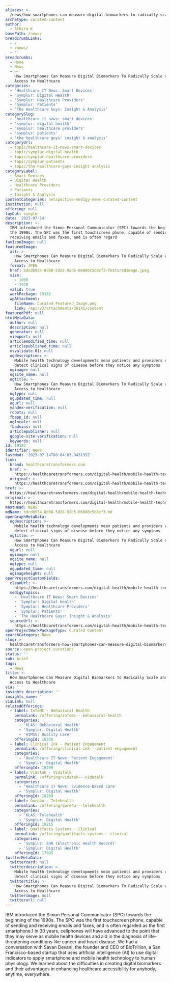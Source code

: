 ```yaml
---
aliases: >-
  /news/how-smartphones-can-measure-digital-biomarkers-to-radically-scale-and-speed-access-to-healthcare
archetype: curated-content
author:
  - Athira K
basePath: /news/
breadcrumbLinks:
  - /
  - /news/
  - ''
breadcrumbs:
  - Home
  - News
  - >-
    How Smartphones Can Measure Digital Biomarkers To Radically Scale and Speed
    Access to Healthcare
categories:
  - 'Healthcare IT News: Smart Devices'
  - 'Symplur: Digital Health'
  - 'Symplur: Healthcare Providers'
  - 'Symplur: Patients'
  - 'The Healthcare Guys: Insight & Analysis'
categorySlug:
  - 'healthcare it news: smart devices'
  - 'symplur: digital health'
  - 'symplur: healthcare providers'
  - 'symplur: patients'
  - 'the healthcare guys: insight & analysis'
categoryUrl:
  - topic/healthcare-it-news-smart-devices
  - topic/symplur-digital-health
  - topic/symplur-healthcare-providers
  - topic/symplur-patients
  - topic/the-healthcare-guys-insight-analysis
categoryLabel:
  - Smart Devices
  - Digital Health
  - Healthcare Providers
  - Patients
  - Insight & Analysis
contentCategories: netspective-medigy-news-curated-content
institution: null
offering: null
layOut: single
date: '2023-07-14'
description: >-
  IBM introduced the Simon Personal Communicator (SPC) towards the beginning of
  the 1990s. The SPC was the first touchscreen phone, capable of sending and
  receiving emails and faxes, and is often regard
favIconImage: null
featuredImage:
  alt: >-
    How Smartphones Can Measure Digital Biomarkers To Radically Scale and Speed
    Access to Healthcare
  format: JPEG
  href: bdcdb934-8d08-5d28-92d5-06800c5d8cf3-featuredImage.jpeg
  size:
    - 1080
    - 1920
  valid: true
  workPackage: 19182
  wpAttachment:
    fileName: Curated_Featured_Image.png
    link: /api/v3/attachments/36141/content
featuredPdf: null
htmlMetaData:
  author: null
  description: null
  generator: null
  viewport: null
  articlemodified_time: null
  articlepublished_time: null
  msvalidate.01: null
  ogdescription: >-
    Mobile health technology developments mean patients and providers could now
    detect clinical signs of disease before they notice any symptoms
  ogimage: null
  ogsite_name: null
  ogtitle: >-
    How Smartphones Can Measure Digital Biomarkers To Radically Scale and Speed
    Access to Healthcare 
  ogtype: null
  ogupdated_time: null
  ogurl: null
  yandex-verification: null
  robots: null
  fbapp_id: null
  oglocale: null
  fbadmins: null
  articlepublisher: null
  google-site-verification: null
  keywords: null
id: 19182
identifier: News
lastMod: '2023-07-14T08:04:03.943135Z'
link:
  brand: healthcaretransformers.com
  href: >-
    https://healthcaretransformers.com/digital-health/mobile-health-technology-innovation/
  original: >-
    https://healthcaretransformers.com/digital-health/mobile-health-technology-innovation/
href: >-
  https://healthcaretransformers.com/digital-health/mobile-health-technology-innovation/
original: >-
  https://healthcaretransformers.com/digital-health/mobile-health-technology-innovation/
mastHead: NEWS
mdName: bdcdb934-8d08-5d28-92d5-06800c5d8cf3.md
openGraphMetaData:
  ogdescription: >-
    Mobile health technology developments mean patients and providers could now
    detect clinical signs of disease before they notice any symptoms
  ogtitle: >-
    How Smartphones Can Measure Digital Biomarkers To Radically Scale and Speed
    Access to Healthcare 
  ogurl: null
  ogimage: null
  ogsite_name: null
  ogtype: null
  ogupdated_time: null
  ogimageheight: null
openProjectCustomFields:
  cleanUrl: >-
    https://healthcaretransformers.com/digital-health/mobile-health-technology-innovation/
  medigyTopics:
    - 'Healthcare IT News: Smart Devices'
    - 'Symplur: Digital Health'
    - 'Symplur: Healthcare Providers'
    - 'Symplur: Patients'
    - 'The Healthcare Guys: Insight & Analysis'
  sourceUrl: >-
    https://healthcaretransformers.com/digital-health/mobile-health-technology-innovation/
openProjectWorkPackageType: Curated Content
searchCategory: News
slug: >-
  healthcaretransformers-how-smartphones-can-measure-digital-biomarkers-to-radically-scale-and-speed-access-to-healthcare
source: open-project-curations
status: ''
sub: brief
tags:
  - News
title: >-
  How Smartphones Can Measure Digital Biomarkers To Radically Scale and Speed
  Access to Healthcare
via: ' '
insights_description: ''
insights_name: ''
viaLink: null
relatedOfferings:
  - label: InfoMC - Behavioral Health
    permalink: /offering/infomc---behavioral-health
    categories:
      - 'KLAS: Behavioral Health'
      - 'Symplur: Digital Health'
      - 'HIMSS: Quality Care'
    offeringId: 18336
  - label: Clinical Ink - Patient Engagement
    permalink: /offering/clinical-ink---patient-engagement
    categories:
      - 'Healthcare IT News: Patient Engagement'
      - 'Symplur: Digital Health'
    offeringId: 18299
  - label: Vidatak - VidaTalk
    permalink: /offering/vidatak---vidatalk
    categories:
      - 'Healthcare IT News: Evidence-Based Care'
      - 'Symplur: Digital Health'
    offeringId: 18289
  - label: Qure4u - Telehealth
    permalink: /offering/qure4u---telehealth
    categories:
      - 'KLAS: Telehealth'
      - 'Symplur: Digital Health'
    offeringId: 18215
  - label: Qualifacts Systems - Clinical
    permalink: /offering/qualifacts-systems---clinical
    categories:
      - 'Symplur: EHR (Electronic Health Record)'
      - 'Symplur: Digital Health'
    offeringId: 17985
twitterMetaData:
  twittercard: null
  twitterdescription: >-
    Mobile health technology developments mean patients and providers could now
    detect clinical signs of disease before they notice any symptoms
  twittertitle: >-
    How Smartphones Can Measure Digital Biomarkers To Radically Scale and Speed
    Access to Healthcare 
  twitterimage: null
  twitterurl: null
---
```

<p>IBM introduced the Simon Personal Communicator (SPC) towards the beginning of the 1990s. The SPC was the first touchscreen phone, capable of sending and receiving emails and faxes, and is often regarded as the first smartphone.1 In 30 years, cellphones will have advanced to the point that they may serve as mobile health devices and aid in the diagnosis of life-threatening conditions like cancer and heart disease. We had a conversation with Savan Devani, the founder and CEO of BioTrillion, a San Francisco-based startup that uses artificial intelligence (AI) to use digital indicators to apply smartphone and mobile health technology to human physiology. We learned about the difficulties in creating digital biomarkers and their advantages in enhancing healthcare accessibility for anybody, anytime, everywhere.</p>